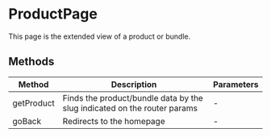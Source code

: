 # ProductPage

This page is the extended view of a product or bundle.

## Methods

<!-- @vuese:ProductPage:methods:start -->
|Method|Description|Parameters|
|---|---|---|
|getProduct|Finds the product/bundle data by the slug indicated on the router params|-|
|goBack|Redirects to the homepage|-|

<!-- @vuese:ProductPage:methods:end -->


